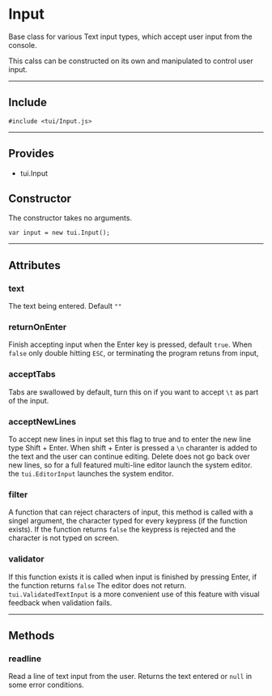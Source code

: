 # Input

Base class for various Text input types, which accept user input from the console.

This calss can be constructed on its own and manipulated to control user input.

----------------------------

## Include

`#include <tui/Input.js>`

-----------------------

## Provides

* tui.Input

## Constructor

The constructor takes no arguments.

    var input = new tui.Input();

-----------------------

## Attributes

### text

The text being entered. Default `""`

### returnOnEnter

Finish accepting input when the Enter key is pressed, default `true`.
When `false` only double hitting `ESC`, or terminating the program retuns from input,

###  acceptTabs

Tabs are swallowed by default, turn this on if you want to accept `\t` as part of the input.

### acceptNewLines

To accept new lines in input set this flag to true and to enter the new line type Shift + Enter.
When shift + Enter is pressed a `\n` charanter is added to the text and the user can continue editing.
Delete does not go back over new lines, so for a full featured multi-line editor launch the system editor.
the `tui.EditorInput` launches the system enditor.

### filter

A function that can reject characters of input,  this method is called with a singel argument, the character typed for
every keypress (if the function exists).  If the function returns `false` the keypress is rejected and the
character is not typed on screen.

### validator

If this function exists it is called when input is finished by pressing Enter, if the function returns `false`
The editor does not return.  `tui.ValidatedTextInput` is a more convenient use of this feature with 
visual feedback when validation fails.

-----------------------

## Methods

### readline

Read a line of text input from the user.  Returns the text entered or `null` in some error conditions.

